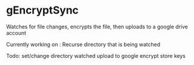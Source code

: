 # gEncryptSync
Watches for file changes, encrypts the file, then uploads to a google drive account

Currently working on :
    Recurse directory that is being watched

Todo:
    set/change directory watched
    upload to google
    encrypt
    store keys

